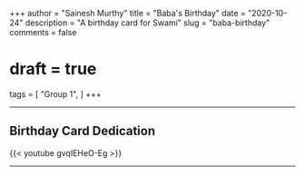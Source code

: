+++
author = "Sainesh Murthy"
title = "Baba's Birthday"
date = "2020-10-24"
description = "A birthday card for Swami"
slug = "baba-birthday"
comments = false
# draft = true
tags = [
    "Group 1",
]
+++

---

## Birthday Card Dedication

{{< youtube gvqIEHeO-Eg >}}

---